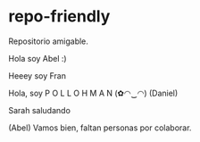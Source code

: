 # repo-friendly
Repositorio amigable.

Hola soy Abel :)

Heeey soy Fran

Hola, soy P O L L O H M A N (✿◠‿◠) (Daniel)

Sarah saludando

(Abel) Vamos bien, faltan personas por colaborar.
